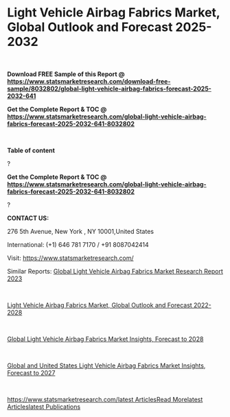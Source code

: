 <h1>Light Vehicle Airbag Fabrics Market, Global Outlook and Forecast 2025-2032</h1><br/><p><strong>Download FREE Sample of this Report @ <a href="https://www.statsmarketresearch.com/download-free-sample/8032802/global-light-vehicle-airbag-fabrics-forecast-2025-2032-641">https://www.statsmarketresearch.com/download-free-sample/8032802/global-light-vehicle-airbag-fabrics-forecast-2025-2032-641</a></strong></p>
 
 
 
 <div><b>Get the Complete Report & TOC @ <a href="https://www.statsmarketresearch.com/global-light-vehicle-airbag-fabrics-forecast-2025-2032-641-8032802">https://www.statsmarketresearch.com/global-light-vehicle-airbag-fabrics-forecast-2025-2032-641-8032802</a></b></div>
 
 
 
 <p><br />
 
 <b>Table of content</b></p>
 
 
 
 <p>? </p>
 
 
 
 <div><b>Get the Complete Report & TOC @ <a href="https://www.statsmarketresearch.com/global-light-vehicle-airbag-fabrics-forecast-2025-2032-641-8032802">https://www.statsmarketresearch.com/global-light-vehicle-airbag-fabrics-forecast-2025-2032-641-8032802</a></b></div>
 
 
 
 <p>? </p>
 
 
 
 <p><b>CONTACT US:</b><br />
 
 276 5th Avenue, New York , NY 10001,United States<br />
 
 International: (+1) 646 781 7170 / +91 8087042414<br />
 
 Visit: <a href="https://www.statsmarketresearch.com/">https://www.statsmarketresearch.com/</a><br />
 
 Similar Reports: <a href="https://www.statsmarketresearch.com/global-light-vehicle-airbag-fabrics-forecast-2025-2032-641-8032802">Global Light Vehicle Airbag Fabrics Market Research Report 2023</a><br />
 
 <br />
 
 <a href="https://www.statsmarketresearch.com/global-light-vehicle-airbag-fabrics-forecast-2025-2032-641-8032802">Light Vehicle Airbag Fabrics Market, Global Outlook and Forecast 2022-2028</a><br />
 
 <br />
 
 <a href="https://www.statsmarketresearch.com/global-light-vehicle-airbag-fabrics-forecast-2025-2032-641-8032802">Global Light Vehicle Airbag Fabrics Market Insights, Forecast to 2028</a><br />
 
 <br />
 
 <a href="https://www.statsmarketresearch.com/global-light-vehicle-airbag-fabrics-forecast-2025-2032-641-8032802">Global and United States Light Vehicle Airbag Fabrics Market Insights, Forecast to 2027</a><br />
 
 <br />
 
 <a href="https://gyeongbokgung.com">https://www.statsmarketresearch.com/</a><a href="https://hallyeomaritime.com">latest Articles</a><a href="https://jingwansa.com">Read More</a><a href="https://nguoiviet.jp/">latest Articles</a><a href="https://www.intelmarketresearch.com/">latest Publications</a></p>